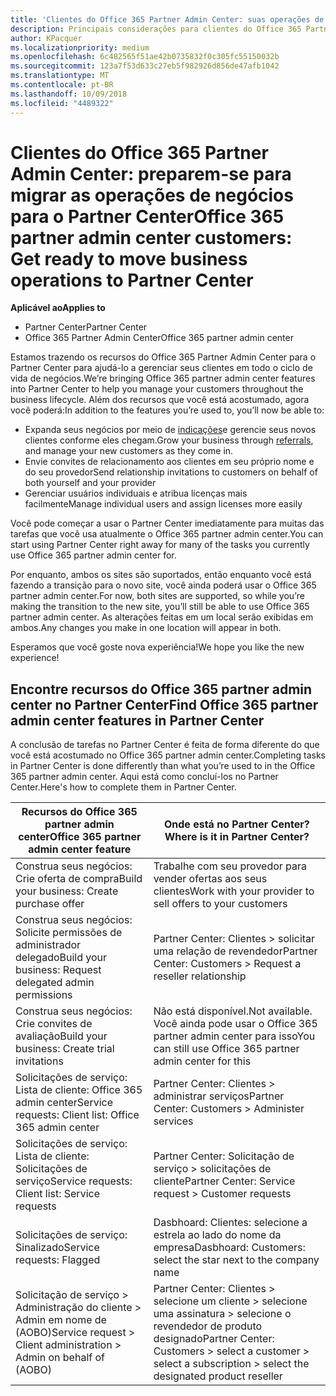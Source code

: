 ```yaml
---
title: 'Clientes do Office 365 Partner Admin Center: suas operações de negócios estão migrando para o Partner Center| Partner Center'
description: Principais considerações para clientes do Office 365 Partner Admin Center ao migrar para o Partner Center
author: KPacquer
ms.localizationpriority: medium
ms.openlocfilehash: 6c482565f51ae42b0735832f0c305fc55150032b
ms.sourcegitcommit: 123a7f53d633c27eb5f982926d856de47afb1042
ms.translationtype: MT
ms.contentlocale: pt-BR
ms.lasthandoff: 10/09/2018
ms.locfileid: "4489322"
---
```

# <a name="office-365-partner-admin-center-customers-get-ready-to-move-business-operations-to-partner-center"></a><span data-ttu-id="741ea-103">Clientes do Office 365 Partner Admin Center: preparem-se para migrar as operações de negócios para o Partner Center</span><span class="sxs-lookup"><span data-stu-id="741ea-103">Office 365 partner admin center customers: Get ready to move business operations to Partner Center</span></span>

**<span data-ttu-id="741ea-104">Aplicável ao</span><span class="sxs-lookup"><span data-stu-id="741ea-104">Applies to</span></span>** 

- <span data-ttu-id="741ea-105">Partner Center</span><span class="sxs-lookup"><span data-stu-id="741ea-105">Partner Center</span></span>
- <span data-ttu-id="741ea-106">Office 365 Partner Admin Center</span><span class="sxs-lookup"><span data-stu-id="741ea-106">Office 365 partner admin center</span></span>

<span data-ttu-id="741ea-107">Estamos trazendo os recursos do Office 365 Partner Admin Center para o Partner Center para ajudá-lo a gerenciar seus clientes em todo o ciclo de vida de negócios.</span><span class="sxs-lookup"><span data-stu-id="741ea-107">We’re bringing Office 365 partner admin center features into Partner Center to help you manage your customers throughout the business lifecycle.</span></span> <span data-ttu-id="741ea-108">Além dos recursos que você está acostumado, agora você poderá:</span><span class="sxs-lookup"><span data-stu-id="741ea-108">In addition to the features you’re used to, you’ll now be able to:</span></span> 

*  <span data-ttu-id="741ea-109">Expanda seus negócios por meio de [indicações](referrals.md)e gerencie seus novos clientes conforme eles chegam.</span><span class="sxs-lookup"><span data-stu-id="741ea-109">Grow your business through [referrals](referrals.md), and manage your new customers as they come in.</span></span>
*  <span data-ttu-id="741ea-110">Envie convites de relacionamento aos clientes em seu próprio nome e do seu provedor</span><span class="sxs-lookup"><span data-stu-id="741ea-110">Send relationship invitations to customers on behalf of both yourself and your provider</span></span>
*  <span data-ttu-id="741ea-111">Gerenciar usuários individuais e atribua licenças mais facilmente</span><span class="sxs-lookup"><span data-stu-id="741ea-111">Manage individual users and assign licenses more easily</span></span>

<span data-ttu-id="741ea-112">Você pode começar a usar o Partner Center imediatamente para muitas das tarefas que você usa atualmente o Office 365 partner admin center.</span><span class="sxs-lookup"><span data-stu-id="741ea-112">You can start using Partner Center right away for many of the tasks you currently use Office 365 partner admin center for.</span></span> 

<span data-ttu-id="741ea-113">Por enquanto, ambos os sites são suportados, então enquanto você está fazendo a transição para o novo site, você ainda poderá usar o Office 365 partner admin center.</span><span class="sxs-lookup"><span data-stu-id="741ea-113">For now, both sites are supported, so while you’re making the transition to the new site, you’ll still be able to use Office 365 partner admin center.</span></span> <span data-ttu-id="741ea-114">As alterações feitas em um local serão exibidas em ambos.</span><span class="sxs-lookup"><span data-stu-id="741ea-114">Any changes you make in one location will appear in both.</span></span>

<span data-ttu-id="741ea-115">Esperamos que você goste nova experiência!</span><span class="sxs-lookup"><span data-stu-id="741ea-115">We hope you like the new experience!</span></span>

## <a name="find-office-365-partner-admin-center-features-in-partner-center"></a><span data-ttu-id="741ea-116">Encontre recursos do Office 365 partner admin center no Partner Center</span><span class="sxs-lookup"><span data-stu-id="741ea-116">Find Office 365 partner admin center features in Partner Center</span></span>

<span data-ttu-id="741ea-117">A conclusão de tarefas no Partner Center é feita de forma diferente do que você está acostumado no Office 365 partner admin center.</span><span class="sxs-lookup"><span data-stu-id="741ea-117">Completing tasks in Partner Center is done differently than what you’re used to in the Office 365 partner admin center.</span></span> <span data-ttu-id="741ea-118">Aqui está como concluí-los no Partner Center.</span><span class="sxs-lookup"><span data-stu-id="741ea-118">Here's how to complete them in Partner Center.</span></span>

| <span data-ttu-id="741ea-119">Recursos do Office 365 partner admin center</span><span class="sxs-lookup"><span data-stu-id="741ea-119">Office 365 partner admin center feature</span></span>                       | <span data-ttu-id="741ea-120">Onde está no Partner Center?</span><span class="sxs-lookup"><span data-stu-id="741ea-120">Where is it in Partner Center?</span></span> | 
|   -----------------------------------------------  | -------------- |
| <span data-ttu-id="741ea-121">Construa seus negócios: Crie oferta de compra</span><span class="sxs-lookup"><span data-stu-id="741ea-121">Build your business: Create purchase offer</span></span> | <span data-ttu-id="741ea-122">Trabalhe com seu provedor para vender ofertas aos seus clientes</span><span class="sxs-lookup"><span data-stu-id="741ea-122">Work with your provider to sell offers to your customers</span></span> |
| <span data-ttu-id="741ea-123">Construa seus negócios: Solicite permissões de administrador delegado</span><span class="sxs-lookup"><span data-stu-id="741ea-123">Build your business: Request delegated admin permissions</span></span> | <span data-ttu-id="741ea-124">Partner Center: Clientes > solicitar uma relação de revendedor</span><span class="sxs-lookup"><span data-stu-id="741ea-124">Partner Center: Customers > Request a reseller relationship</span></span> |
| <span data-ttu-id="741ea-125">Construa seus negócios: Crie convites de avaliação</span><span class="sxs-lookup"><span data-stu-id="741ea-125">Build your business: Create trial invitations</span></span> | <span data-ttu-id="741ea-126">Não está disponível.</span><span class="sxs-lookup"><span data-stu-id="741ea-126">Not available.</span></span> <span data-ttu-id="741ea-127">Você ainda pode usar o Office 365 partner admin center para isso</span><span class="sxs-lookup"><span data-stu-id="741ea-127">You can still use Office 365 partner admin center for this</span></span> |
| <span data-ttu-id="741ea-128">Solicitações de serviço: Lista de cliente: Office 365 admin center</span><span class="sxs-lookup"><span data-stu-id="741ea-128">Service requests: Client list: Office 365 admin center</span></span> | <span data-ttu-id="741ea-129">Partner Center: Clientes > administrar serviços</span><span class="sxs-lookup"><span data-stu-id="741ea-129">Partner Center: Customers > Administer services</span></span> |
| <span data-ttu-id="741ea-130">Solicitações de serviço: Lista de cliente: Solicitações de serviço</span><span class="sxs-lookup"><span data-stu-id="741ea-130">Service requests: Client list: Service requests</span></span> | <span data-ttu-id="741ea-131">Partner Center: Solicitação de serviço > solicitações de cliente</span><span class="sxs-lookup"><span data-stu-id="741ea-131">Partner Center: Service request > Customer requests</span></span> |
| <span data-ttu-id="741ea-132">Solicitações de serviço: Sinalizado</span><span class="sxs-lookup"><span data-stu-id="741ea-132">Service requests: Flagged</span></span> | <span data-ttu-id="741ea-133">Dasbhoard: Clientes: selecione a estrela ao lado do nome da empresa</span><span class="sxs-lookup"><span data-stu-id="741ea-133">Dasbhoard: Customers: select the star next to the company name</span></span> |
| <span data-ttu-id="741ea-134">Solicitação de serviço > Administração do cliente > Admin em nome de (AOBO)</span><span class="sxs-lookup"><span data-stu-id="741ea-134">Service request > Client administration > Admin on behalf of (AOBO)</span></span> | <span data-ttu-id="741ea-135">Partner Center: Clientes > selecione um cliente > selecione uma assinatura > selecione o revendedor de produto designado</span><span class="sxs-lookup"><span data-stu-id="741ea-135">Partner Center: Customers > select a customer > select a subscription > select the designated product reseller</span></span> |

